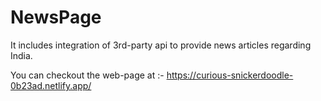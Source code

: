 # NewsPage

It includes integration of 3rd-party api to provide news articles regarding India.

You can checkout the web-page at :- https://curious-snickerdoodle-0b23ad.netlify.app/
